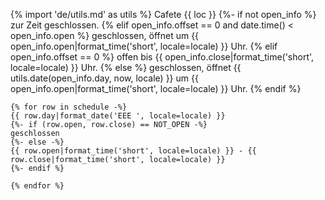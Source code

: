 {% import 'de/utils.md' as utils %}
Cafete {{ loc }} 
{%- if not open_info %}
 zur Zeit geschlossen.
{% elif open_info.offset == 0 and date.time() < open_info.open %}
 geschlossen, öffnet um {{ open_info.open|format_time('short', locale=locale) }} Uhr.
{% elif open_info.offset == 0 %}
 offen bis {{ open_info.close|format_time('short', locale=locale) }} Uhr.
{% else %}
 geschlossen, öffnet {{ utils.date(open_info.day, now, locale) }} um {{ open_info.open|format_time('short', locale=locale) }} Uhr.
{% endif %}
```text
{% for row in schedule -%}
{{ row.day|format_date('EEE ', locale=locale) }}
{%- if (row.open, row.close) == NOT_OPEN -%}
geschlossen
{%- else -%}
{{ row.open|format_time('short', locale=locale) }} - {{ row.close|format_time('short', locale=locale) }}
{%- endif %}

{% endfor %}
```
